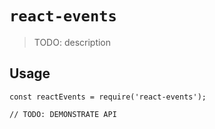 # `react-events`

> TODO: description

## Usage

```
const reactEvents = require('react-events');

// TODO: DEMONSTRATE API
```
